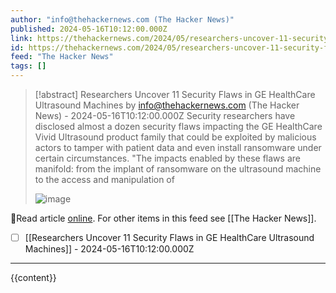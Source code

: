 ```yaml
---
author: "info@thehackernews.com (The Hacker News)"
published: 2024-05-16T10:12:00.000Z
link: https://thehackernews.com/2024/05/researchers-uncover-11-security-flaws.html
id: https://thehackernews.com/2024/05/researchers-uncover-11-security-flaws.html
feed: "The Hacker News"
tags: []
---
```

> [!abstract] Researchers Uncover 11 Security Flaws in GE HealthCare Ultrasound Machines by info@thehackernews.com (The Hacker News) - 2024-05-16T10:12:00.000Z
> Security researchers have disclosed almost a dozen security flaws impacting the GE HealthCare Vivid Ultrasound product family that could be exploited by malicious actors to tamper with patient data and even install ransomware under certain circumstances. "The impacts enabled by these flaws are manifold: from the implant of ransomware on the ultrasound machine to the access and manipulation of
>
> ![image](https://blogger.googleusercontent.com/img/b/R29vZ2xl/AVvXsEj0W6bvR9fzkycXkJJdcnbs_5eE6MI3KteW1cqK4EmjT9CtU3UeHZ9qrBsDt81R0i6Ihyphenhyphen9LKFhwPHDAoHdYzi_rLcg_FZC7x4ddV05oV0ybdTa8rd1Uu-lwxbQbHJeLL2X19HyElBjinJemsN7A8V5cenapqWtdFi0mJjbbAQroZFomNspkugGaARpukihf/s1600/machine.png)

🔗Read article [online](https://thehackernews.com/2024/05/researchers-uncover-11-security-flaws.html). For other items in this feed see [[The Hacker News]].

- [ ] [[Researchers Uncover 11 Security Flaws in GE HealthCare Ultrasound Machines]] - 2024-05-16T10:12:00.000Z
- - -
{{content}}
